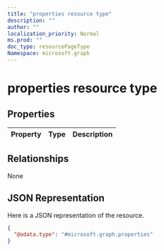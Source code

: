 ```yaml
---
title: "properties resource type"
description: ""
author: ""
localization_priority: Normal
ms.prod: ""
doc_type: resourcePageType
Namespace: microsoft.graph
---
```



# properties resource type



## Properties
|Property|Type|Description|
|:---|:---|:---|

## Relationships
None

## JSON Representation
Here is a JSON representation of the resource.
<!-- {
  "blockType": "resource",
  "@odata.type": "microsoft.graph.properties"
}
-->
``` json
{
  "@odata.type": "#microsoft.graph.properties"
}
```

